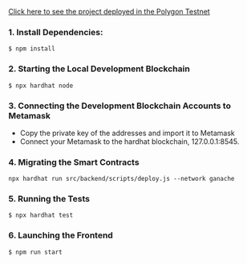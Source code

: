 [Click here to see the project deployed in the Polygon Testnet](https://nft-marketplace-zebermvp.netlify.app)

### 1. Install Dependencies:
`$ npm install`
### 2. Starting the Local Development Blockchain
`$ npx hardhat node`

### 3. Connecting the Development Blockchain Accounts to Metamask
- Copy the private key of the addresses and import it to Metamask
- Connect your Metamask to the hardhat blockchain, 127.0.0.1:8545.

### 4. Migrating the Smart Contracts
`npx hardhat run src/backend/scripts/deploy.js --network ganache`

### 5. Running the Tests
`$ npx hardhat test`

### 6. Launching the Frontend
`$ npm run start`
